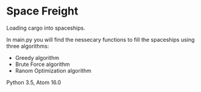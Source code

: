 # Space Freight

Loading cargo into spaceships.

In main.py you will find the nessecary functions to fill the spaceships using three algorithms: 

- Greedy algorithm
- Brute Force algorithm
- Ranom Optimization algorithm



Python 3.5, Atom 16.0
